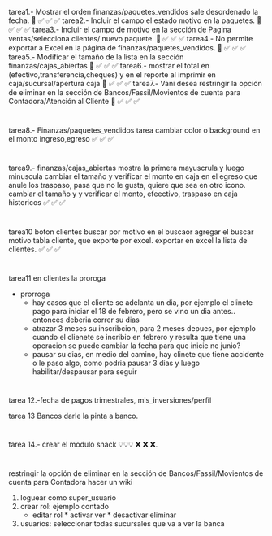 tarea1.- Mostrar el orden finanzas/paquetes_vendidos sale desordenado la fecha. 💯 ✅ ✅ ✅
tarea2.- Incluir el campo el estado motivo en la paquetes. 💯 ✅ ✅ ✅
tarea3.- Incluir el campo de motivo en la sección de Pagina ventas/selecciona clientes/ nuevo paquete. 💯 ✅ ✅ ✅
tarea4.- No permite exportar a Excel en la página de finanzas/paquetes_vendidos. 💯 ✅ ✅ ✅
tarea5.- Modificar el tamaño de la lista en la sección finanzas/cajas_abiertas 💯 ✅ ✅ ✅
tarea6.- mostrar el total en (efectivo,transferencia,cheques) y en el reporte al imprimir  en caja/sucursal/apertura caja 💯 ✅ ✅ ✅
tarea7.- Vani desea restringir la opción de eliminar en la sección de Bancos/Fassil/Movientos de cuenta  para Contadora/Atención al Cliente 💯 ✅ ✅ ✅
#
tarea8.- Finanzas/paquetes_vendidos
         tarea cambiar color o background en el monto ingreso,egreso ✅ ✅ ✅
#


tarea9.- finanzas/cajas_abiertas
  mostra la primera mayuscrula y luego minuscula
  cambiar el tamaño y verificar el monto en caja
  en el egreso que anule los traspaso, pasa que no le gusta, quiere que sea en otro icono.
  cambiar el tamaño y y verificar el monto, efeectivo, traspaso en caja historicos ✅ ✅ ✅
#

tarea10 boton clientes
  buscar por motivo
  en el buscaor agregar el buscar motivo
  tabla cliente, que exporte por excel.
  exportar en excel la lista de clientes. ✅ ✅ ✅
#

tarea11
en clientes la proroga

  * prorroga
    * hay casos que el cliente se adelanta un dia, por ejemplo el clinete pago para iniciar el 18 de febrero, pero se vino un dia antes.. entonces deberia correr su dias
    * atrazar 3 meses su inscribcion, para 2 meses depues, por ejemplo cuando el clienete se incribio en febrero y resulta que tiene una operacion se puede cambiar la fecha para que inicie ne junio?
    * pausar su dias, en medio del camino, hay clinete que tiene accidente o le paso algo, como podria pausar 3 dias y luego habilitar/despausar para seguir

#

tarea 12.-fecha de pagos trimestrales, mis_inversiones/perfil




tarea 13 Bancos
  darle la pinta a banco.
#

tarea 14.- crear el modulo snack 💡💡💡 ❌ ❌ ❌.


#

restringir la opción de eliminar en la sección de Bancos/Fassil/Movientos de cuenta  para Contadora hacer un wiki
1. loguear como super_usuario
2. crear rol: ejemplo contado
    * editar rol
          * activar ver
          * desactivar eliminar
3. usuarios: seleccionar todas sucursales que va a ver la banca

#